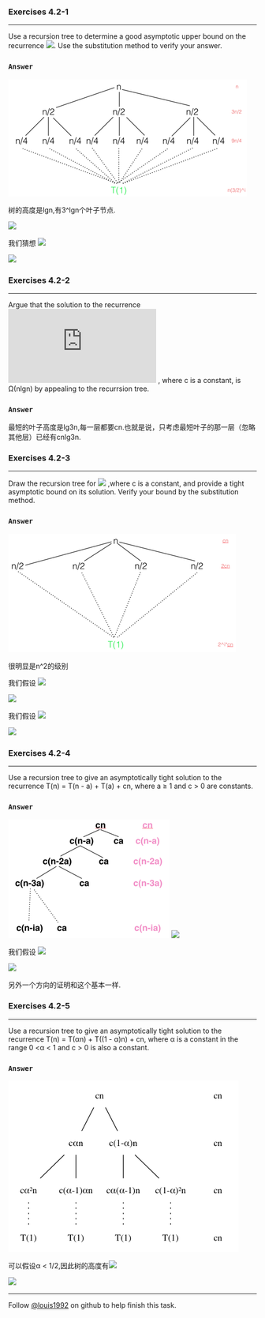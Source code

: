 ### Exercises 4.2-1
***
Use a recursion tree to determine a good asymptotic upper bound on the recurrence 
![](http://latex.codecogs.com/gif.latex?%20T\(n\)%20=%203T\(\\lceil%20n/2%20\\rceil\)%20+%20n). Use the substitution method to verify your answer.

### `Answer`
![recursion tree](./repo/s2/1.png)

树的高度是lgn,有3^lgn个叶子节点.

![](http://latex.codecogs.com/gif.latex?%20T\(n\)%20=%20n\\sum_{i%20=%200}^{lg\(n\)-1}\(\\frac{3}{2}\)^i%20+%20\\Theta\(3^{\\lg{n}}\)%20\\\\%20%20~%0d%0a\\hspace{15%20mm}%20=%20\\Theta\(n^{\\lg{3}}\)%20+%20\\Theta\(3^{\\lg{n}}\)%20\\\\%20%20~%0d%0a\\hspace{15%20mm}%20=%20\\Theta\(n^{\\lg{3}}\)%20+%20\\Theta\(n^{\\lg{3}}\)%20\\\\%20%20~%0d%0a\\hspace{15%20mm}%20=%20\\Theta\(n^{\\lg{3}}\)%0d%0a)

我们猜想 ![](http://latex.codecogs.com/gif.latex?%20T\(n\)%20\\le%20cn^{\\lg{3}}+2n%20)

![](http://latex.codecogs.com/gif.latex?%20T\(n\)%20\\le%203c\(n/2\)^{\\lg{3}}%20+%202n%20%20\\\\%20%20~%0d%0a\\hspace{15%20mm}%20\\le%20cn^{\\lg{3}}+2n%20%20\\\\%20%20~%0d%0a\\hspace{15%20mm}%20=%20\\Theta\(n^{\\lg{3}}\)%0d%0a)


### Exercises 4.2-2
***
Argue that the solution to the recurrence
![](http://latex.codecogs.com/gif.latex?%20T\(n\)%20=%20T\(n/3\)%20+%20T\(2n/3\)%20+%20cn%20) 
, where c is a constant, is Ω(nlgn) by appealing to the recurrsion tree.

### `Answer`
最短的叶子高度是lg3n,每一层都要cn.也就是说，只考虑最短叶子的那一层（忽略其他层）已经有cnlg3n.


### Exercises 4.2-3
***
Draw the recursion tree for 
![](http://latex.codecogs.com/gif.latex?%20T\(n\)%20=%204T\(\\lfloor%20n/2%20\\rfloor\)%20+%20cn)
,where c is a constant, and provide a tight asymptotic bound on its solution. Verify your bound by the substitution method.
### `Answer`
![recursion tree](./repo/s2/2.png)

很明显是n^2的级别

我们假设 ![](http://latex.codecogs.com/gif.latex?%20T\(n\)%20\\le%20n^2+2cn)

![](http://latex.codecogs.com/gif.latex?%20T\(n\)%20\\le%20%204c\(n/2\)^2%20+%202cn/2+cn%20\\le%20cn^2+2cn)

我们假设 ![](http://latex.codecogs.com/gif.latex?%20T\(n\)%20\\ge%20n^2+2cn)

![](http://latex.codecogs.com/gif.latex?%20T\(n\)%20\\ge%20%204c\(n/2\)^2%20+%202cn/2+cn%20\\ge%20cn^2+2cn)

### Exercises 4.2-4
***
Use a recursion tree to give an asymptotically tight solution to the recurrence T(n) = T(n - a) + T(a) + cn, where a ≥ 1 and c > 0 are constants.

### `Answer`
![recursion tree](./repo/s2/3.png)
 ![](http://latex.codecogs.com/gif.latex?%20T\(n\)%20=%20\\sum_{i=0}^{n/a}c\(n-ia\)%20+%20\(n/a\)ca%0d%0a=%20\\Theta\(n^2\))

我们假设 ![](http://latex.codecogs.com/gif.latex?%20T\(n\)%20\\le%20cn^2)

![](http://latex.codecogs.com/gif.latex?%20T\(n\)%20\\le%20c\(n-a\)^2%20+%20ca%20+%20cn%20%20\\\\%20%20~%0d%0a\\hspace{15%20mm}%20\\le%20cn^2-2acn+ca+cn%20%20\\\\%20%20~%0d%0a\\hspace{15%20mm}%20\\le%20cn^2-c\(2an-a-n\)%20\\\\%20%20~%0d%0a\\hspace{15%20mm}\\le%20cn^2%20-%20cn%20~~~~%20if%20~~%20a%20>%201/2,n%20>%202a%20\\\\%20%20~%0d%0a\\hspace{15%20mm}\\le%20cn^2%20\\\\%20%20~%0d%0a\\hspace{15%20mm}%20=%20\\Theta\(n^2\)%0d%0a)

另外一个方向的证明和这个基本一样.

### Exercises 4.2-5
***
Use a recursion tree to give an asymptotically tight solution to the recurrence T(n) = T(αn) +
T((1 - α)n) + cn, where α is a constant in the range 0 <α < 1 and c > 0 is also a constant.

### `Answer`
![recursion tree](./repo/s2/4.png)

可以假设α < 1/2,因此树的高度有![](http://latex.codecogs.com/gif.latex?%20\\log_{1/%20\\alpha}{n}%20)

![](http://latex.codecogs.com/gif.latex?%20T\(n\)%20=%20\\sum_{i%20=%200}^{\\log_{1/%20\\alpha}{n}}cn%20+%20\\Theta\(n\)%20=%20cn\\log_{1/%20\\alpha}{n}%20+%20\\Theta\(n\)%20=%20\\Theta\(n\\lg{n}\)%20)

***
Follow [@louis1992](https://github.com/gzc) on github to help finish this task.


